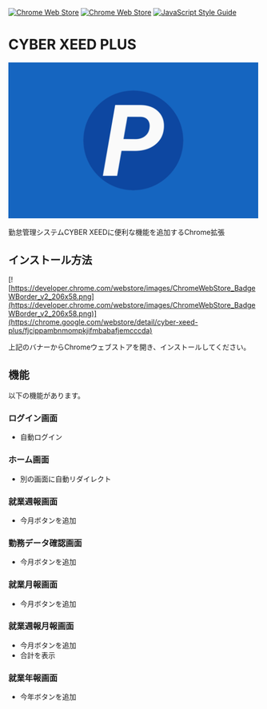 [![Chrome Web Store](https://img.shields.io/chrome-web-store/v/fjcippambnmompkjifmbabafjemcccda.svg)](https://chrome.google.com/webstore/detail/cyber-xeed-plus/fjcippambnmompkjifmbabafjemcccda)
[![Chrome Web Store](https://img.shields.io/chrome-web-store/users/fjcippambnmompkjifmbabafjemcccda.svg)](hhttps://chrome.google.com/webstore/detail/cyber-xeed-plus/fjcippambnmompkjifmbabafjemcccda)
[![JavaScript Style Guide](https://img.shields.io/badge/code_style-standard-brightgreen.svg)](https://standardjs.com)

# CYBER XEED PLUS
<img src="promo/banner_1280x800.png" alt="CYBER XEED PLUS" width="500">

勤怠管理システムCYBER XEEDに便利な機能を追加するChrome拡張

## インストール方法
[![https://developer.chrome.com/webstore/images/ChromeWebStore_BadgeWBorder_v2_206x58.png](https://developer.chrome.com/webstore/images/ChromeWebStore_BadgeWBorder_v2_206x58.png)](https://chrome.google.com/webstore/detail/cyber-xeed-plus/fjcippambnmompkjifmbabafjemcccda)

上記のバナーからChromeウェブストアを開き、インストールしてください。

## 機能
以下の機能があります。

### ログイン画面
* 自動ログイン

### ホーム画面
* 別の画面に自動リダイレクト

### 就業週報画面
* 今月ボタンを追加

### 勤務データ確認画面
* 今月ボタンを追加

### 就業月報画面
* 今月ボタンを追加

### 就業週報月報画面
* 今月ボタンを追加
* 合計を表示

### 就業年報画面
* 今年ボタンを追加
